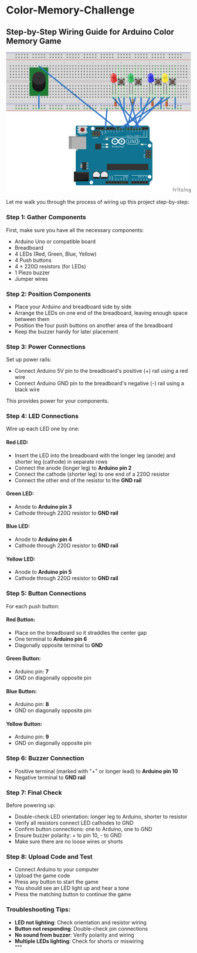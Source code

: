 # Color-Memory-Challenge
## Step-by-Step Wiring Guide for Arduino Color Memory Game

![My Image](circuit.png)


Let me walk you through the process of wiring up this project step-by-step:

### Step 1: Gather Components

First, make sure you have all the necessary components:

- Arduino Uno or compatible board  
- Breadboard  
- 4 LEDs (Red, Green, Blue, Yellow)  
- 4 Push buttons  
- 4 × 220Ω resistors (for LEDs)  
- 1 Piezo buzzer  
- Jumper wires  

### Step 2: Position Components

- Place your Arduino and breadboard side by side  
- Arrange the LEDs on one end of the breadboard, leaving enough space between them  
- Position the four push buttons on another area of the breadboard  
- Keep the buzzer handy for later placement  

### Step 3: Power Connections

Set up power rails:

- Connect Arduino 5V pin to the breadboard's positive (+) rail using a red wire  
- Connect Arduino GND pin to the breadboard's negative (-) rail using a black wire  

This provides power for your components.

### Step 4: LED Connections

Wire up each LED one by one:

#### Red LED:

- Insert the LED into the breadboard with the longer leg (anode) and shorter leg (cathode) in separate rows  
- Connect the anode (longer leg) to **Arduino pin 2**  
- Connect the cathode (shorter leg) to one end of a 220Ω resistor  
- Connect the other end of the resistor to the **GND rail**  

#### Green LED:

- Anode to **Arduino pin 3**  
- Cathode through 220Ω resistor to **GND rail**

#### Blue LED:

- Anode to **Arduino pin 4**  
- Cathode through 220Ω resistor to **GND rail**

#### Yellow LED:

- Anode to **Arduino pin 5**  
- Cathode through 220Ω resistor to **GND rail**

### Step 5: Button Connections

For each push button:

#### Red Button:

- Place on the breadboard so it straddles the center gap  
- One terminal to **Arduino pin 6**  
- Diagonally opposite terminal to **GND**

#### Green Button:

- Arduino pin: **7**  
- GND on diagonally opposite pin  

#### Blue Button:

- Arduino pin: **8**  
- GND on diagonally opposite pin  

#### Yellow Button:

- Arduino pin: **9**  
- GND on diagonally opposite pin  

### Step 6: Buzzer Connection

- Positive terminal (marked with "+" or longer lead) to **Arduino pin 10**  
- Negative terminal to **GND rail**

### Step 7: Final Check

Before powering up:

- Double-check LED orientation: longer leg to Arduino, shorter to resistor  
- Verify all resistors connect LED cathodes to GND  
- Confirm button connections: one to Arduino, one to GND  
- Ensure buzzer polarity: + to pin 10, - to GND  
- Make sure there are no loose wires or shorts  

### Step 8: Upload Code and Test

- Connect Arduino to your computer  
- Upload the game code  
- Press any button to start the game  
- You should see an LED light up and hear a tone  
- Press the matching button to continue the game  

### Troubleshooting Tips:

- **LED not lighting**: Check orientation and resistor wiring  
- **Button not responding**: Double-check pin connections  
- **No sound from buzzer**: Verify polarity and wiring  
- **Multiple LEDs lighting**: Check for shorts or miswiring  
"""
